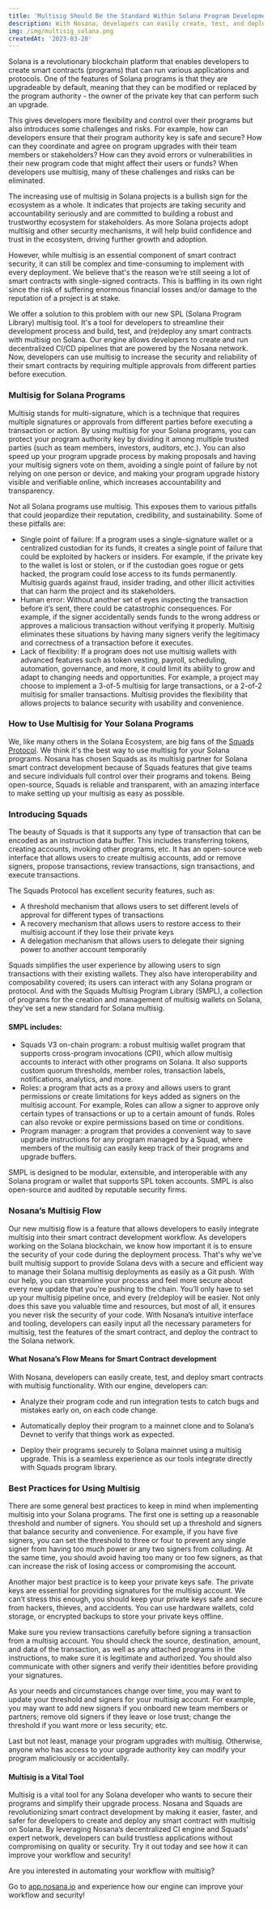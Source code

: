 ```yaml
---
title: 'Multisig Should Be the Standard Within Solana Program Development'
description: With Nosana, developers can easily create, test, and deploy smart contracts with multisig functionality.
img: /img/multisig_solana.png
createdAt: '2023-03-28'
---
```

Solana is a revolutionary blockchain platform that enables developers to create smart contracts (programs) that can run various applications and protocols. One of the features of Solana programs is that they are upgradeable by default, meaning that they can be modified or replaced by the program authority - the owner of the private key that can perform such an upgrade. 

This gives developers more flexibility and control over their programs but also introduces some challenges and risks. For example, how can developers ensure that their program authority key is safe and secure? How can they coordinate and agree on program upgrades with their team members or stakeholders? How can they avoid errors or vulnerabilities in their new program code that might affect their users or funds? When developers use multisig, many of these challenges and risks can be eliminated.

The increasing use of multisig in Solana projects is a bullish sign for the ecosystem as a whole. It indicates that projects are taking security and accountability seriously and are committed to building a robust and trustworthy ecosystem for stakeholders. As more Solana projects adopt multisig and other security mechanisms, it will help build confidence and trust in the ecosystem, driving further growth and adoption.

However, while multisig is an essential component of smart contract security, it can still be complex and time-consuming to implement with every deployment. We believe that's the reason we’re still seeing a lot of smart contracts with single-signed contracts. This is baffling in its own right since the risk of suffering enormous financial losses and/or damage to the reputation of a project is at stake. 

We offer a solution to this problem with our new SPL (Solana Program Library) multisig tool. It's a tool for developers to streamline their development process and build, test, and (re)deploy any smart contracts with multisig on Solana. Our engine allows developers to create and run decentralized CI/CD pipelines that are powered by the Nosana network. Now, developers can use multisig to increase the security and reliability of their smart contracts by requiring multiple approvals from different parties before execution.


### Multisig for Solana Programs
Multisig stands for multi-signature, which is a technique that requires multiple signatures or approvals from different parties before executing a transaction or action. By using multisig for your Solana programs, you can protect your program authority key by dividing it among multiple trusted parties (such as team members, investors, auditors, etc.). You can also speed up your program upgrade process by making proposals and having your multisig signers vote on them, avoiding a single point of failure by not relying on one person or device, and making your program upgrade history visible and verifiable online, which increases accountability and transparency.

Not all Solana programs use multisig. This exposes them to various pitfalls that could jeopardize their reputation, credibility, and sustainability. Some of these pitfalls are:

* Single point of failure: If a program uses a single-signature wallet or a centralized custodian for its funds, it creates a single point of failure that could be exploited by hackers or insiders. For example, if the private key to the wallet is lost or stolen, or if the custodian goes rogue or gets hacked, the program could lose access to its funds permanently. Multisig guards against fraud, insider trading, and other illicit activities that can harm the project and its stakeholders. 
* Human error: Without another set of eyes inspecting the transaction before it’s sent, there could be catastrophic consequences. For example, if the signer accidentally sends funds to the wrong address or approves a malicious transaction without verifying it properly. Multisig eliminates these situations by having many signers verify the legitimacy and correctness of a transaction before it executes.
* Lack of flexibility: If a program does not use multisig wallets with advanced features such as token vesting, payroll, scheduling, automation, governance, and more, it could limit its ability to grow and adapt to changing needs and opportunities. For example, a project may choose to implement a 3-of-5 multisig for large transactions, or a 2-of-2 multisig for smaller transactions. Multisig provides the flexibility that allows projects to balance security with usability and convenience.   

### How to Use Multisig for Your Solana Programs
We, like many others in the Solana Ecosystem, are big fans of the [Squads Protocol](https://squads.so). We think it's the best way to use multisig for your Solana programs. Nosana has chosen Squads as its multisig partner for Solana smart contract development because of Squads features that give teams and secure individuals full control over their programs and tokens. Being open-source, Squads is reliable and transparent, with an amazing interface to make setting up your multisig as easy as possible.

### Introducing Squads 
The beauty of Squads is that it supports any type of transaction that can be encoded as an instruction data buffer. This includes transferring tokens, creating accounts, invoking other programs, etc. It has an open-source web interface that allows users to create multisig accounts, add or remove signers, propose transactions, review transactions, sign transactions, and execute transactions. 

The Squads Protocol has excellent security features, such as:

* A threshold mechanism that allows users to set different levels of approval for different types of transactions
* A recovery mechanism that allows users to restore access to their multisig account if they lose their private keys
* A delegation mechanism that allows users to delegate their signing power to another account temporarily

Squads simplifies the user experience by allowing users to sign transactions with their existing wallets. They also have interoperability and composability covered; its users can interact with any Solana program or protocol. And with the Squads Multisig Program Library (SMPL), a collection of programs for the creation and management of multisig wallets on Solana, they've set a new standard for Solana multisig.

#### SMPL includes:
* Squads V3 on-chain program: a robust multisig wallet program that supports cross-program invocations (CPI), which allow multisig accounts to interact with other programs on Solana. It also supports custom quorum thresholds, member roles, transaction labels, notifications, analytics, and more. 
* Roles: a program that acts as a proxy and allows users to grant permissions or create limitations for keys added as signers on the multisig account. For example, Roles can allow a signer to approve only certain types of transactions or up to a certain amount of funds. Roles can also revoke or expire permissions based on time or conditions.
* Program manager: a program that provides a convenient way to save upgrade instructions for any program managed by a Squad, where members of the multisig can easily keep track of their programs and upgrade buffers.

SMPL is designed to be modular, extensible, and interoperable with any Solana program or wallet that supports SPL token accounts. SMPL is also open-source and audited by reputable security firms. 


### Nosana’s Multisig Flow
Our new multisig flow is a feature that allows developers to easily integrate multisig into their smart contract development workflow. As developers working on the Solana blockchain, we know how important it is to ensure the security of your code during the deployment process. That's why we've built multisig support to provide Solana devs with a secure and efficient way to manage their Solana multisig deployments as easily as a Git push. With our help, you can streamline your process and feel more secure about every new update that you're pushing to the chain. You’ll only have to set up your multisig pipeline once, and every (re)deploy will be easier. Not only does this save you valuable time and resources, but most of all, it ensures you never risk the security of your code. With Nosana’s intuitive interface and tooling, developers can easily input all the necessary parameters for multisig, test the features of the smart contract, and deploy the contract to the Solana network.


#### What Nosana’s Flow Means for Smart Contract development
With Nosana, developers can easily create, test, and deploy smart contracts with multisig functionality. With our engine, developers can:

* Analyze their program code and run integration tests to catch bugs and mistakes early on, on each code change. 

* Automatically deploy their program to a mainnet clone and to Solana’s Devnet to verify that things work as expected.

* Deploy their programs securely to Solana mainnet using a multisig upgrade. This is a seamless experience as our tools integrate directly with Squads program library.


### Best Practices for Using Multisig
There are some general best practices to keep in mind when implementing multisig into your Solana programs. The first one is setting up a reasonable threshold and number of signers. You should set up a threshold and signers that balance security and convenience. For example, if you have five signers, you can set the threshold to three or four to prevent any single signer from having too much power or any two signers from colluding. At the same time, you should avoid having too many or too few signers, as that can increase the risk of losing access or compromising the account. 

Another major best practice is to keep your private keys safe. The private keys are essential for providing signatures for the multisig account. We can’t stress this enough, you should keep your private keys safe and secure from hackers, thieves, and accidents. You can use hardware wallets, cold storage, or encrypted backups to store your private keys offline. 

Make sure you review transactions carefully before signing a transaction from a multisig account. You should check the source, destination, amount, and data of the transaction, as well as any attached programs in the instructions, to make sure it is legitimate and authorized. You should also communicate with other signers and verify their identities before providing your signatures. 

As your needs and circumstances change over time, you may want to update your threshold and signers for your multisig account. For example, you may want to add new signers if you onboard new team members or partners; remove old signers if they leave or lose trust; change the threshold if you want more or less security; etc.

Last but not least, manage your program upgrades with multisig. Otherwise, anyone who has access to your upgrade authority key can modify your program maliciously or accidentally. 


#### Multisig is a Vital Tool
Multisig is a vital tool for any Solana developer who wants to secure their programs and simplify their upgrade process. Nosana and Squads are revolutionizing smart contract development by making it easier, faster, and safer for developers to create and deploy any smart contract with multisig on Solana. By leveraging Nosana’s decentralized CI engine and Squads’ expert network, developers can build trustless applications without compromising on quality or security. Try it out today and see how it can improve your workflow and security!

Are you interested in automating your workflow with multisig? 

Go to [app.nosana.io](https://app.nosana.io) and experience how our engine can improve your workflow and security!
